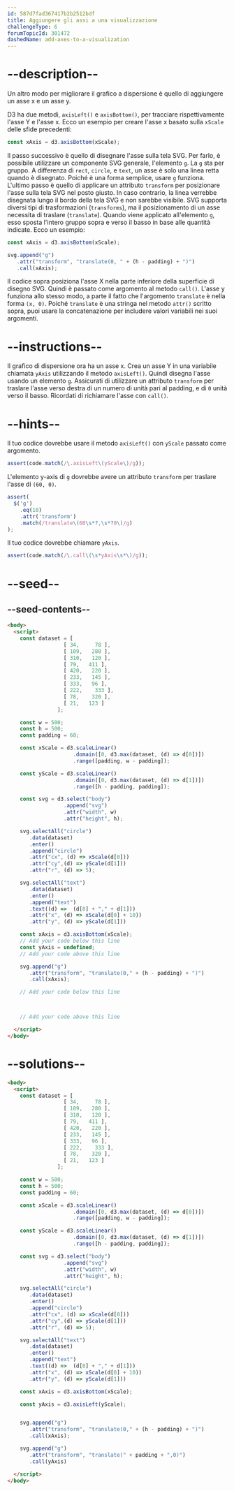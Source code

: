 ```yaml
---
id: 587d7fad367417b2b2512bdf
title: Aggiungere gli assi a una visualizzazione
challengeType: 6
forumTopicId: 301472
dashedName: add-axes-to-a-visualization
---
```


# --description--

Un altro modo per migliorare il grafico a dispersione è quello di aggiungere un asse x e un asse y.

D3 ha due metodi, `axisLeft()` e `axisBottom()`, per tracciare rispettivamente l'asse Y e l'asse x. Ecco un esempio per creare l'asse x basato sulla `xScale` delle sfide precedenti:

```js
const xAxis = d3.axisBottom(xScale);
```

Il passo successivo è quello di disegnare l'asse sulla tela SVG. Per farlo, è possibile utilizzare un componente SVG generale, l'elemento `g`. La `g` sta per gruppo. A differenza di `rect`, `circle`, e `text`, un asse è solo una linea retta quando è disegnato. Poiché è una forma semplice, usare `g` funziona. L'ultimo passo è quello di applicare un attributo `transform` per posizionare l'asse sulla tela SVG nel posto giusto. In caso contrario, la linea verrebbe disegnata lungo il bordo della tela SVG e non sarebbe visibile. SVG supporta diversi tipi di trasformazioni (`transforms`), ma il posizionamento di un asse necessita di traslare (`translate`). Quando viene applicato all'elemento `g`, esso sposta l'intero gruppo sopra e verso il basso in base alle quantità indicate. Ecco un esempio:

```js
const xAxis = d3.axisBottom(xScale);

svg.append("g")
   .attr("transform", "translate(0, " + (h - padding) + ")")
   .call(xAxis);
```

Il codice sopra posiziona l'asse X nella parte inferiore della superficie di disegno SVG. Quindi è passato come argomento al metodo `call()`. L'asse y funziona allo stesso modo, a parte il fatto che l'argomento `translate` è nella forma `(x, 0)`. Poiché `translate` è una stringa nel metodo `attr()` scritto sopra, puoi usare la concatenazione per includere valori variabili nei suoi argomenti.

# --instructions--

Il grafico di dispersione ora ha un asse x. Crea un asse Y in una variabile chiamata `yAxis` utilizzando il metodo `axisLeft()`. Quindi disegna l'asse usando un elemento `g`. Assicurati di utilizzare un attributo `transform` per traslare l'asse verso destra di un numero di unità pari al padding, e di `0` unità verso il basso. Ricordati di richiamare l'asse con `call()`.

# --hints--

Il tuo codice dovrebbe usare il metodo `axisLeft()` con `yScale` passato come argomento.

```js
assert(code.match(/\.axisLeft\(yScale\)/g));
```

L'elemento y-axis di `g` dovrebbe avere un attributo `transform` per traslare l'asse di `(60, 0)`.

```js
assert(
  $('g')
    .eq(10)
    .attr('transform')
    .match(/translate\(60\s*?,\s*?0\)/g)
);
```

Il tuo codice dovrebbe chiamare `yAxis`.

```js
assert(code.match(/\.call\(\s*yAxis\s*\)/g));
```

# --seed--

## --seed-contents--

```html
<body>
  <script>
    const dataset = [
                  [ 34,     78 ],
                  [ 109,   280 ],
                  [ 310,   120 ],
                  [ 79,   411 ],
                  [ 420,   220 ],
                  [ 233,   145 ],
                  [ 333,   96 ],
                  [ 222,    333 ],
                  [ 78,    320 ],
                  [ 21,   123 ]
                ];

    const w = 500;
    const h = 500;
    const padding = 60;

    const xScale = d3.scaleLinear()
                     .domain([0, d3.max(dataset, (d) => d[0])])
                     .range([padding, w - padding]);

    const yScale = d3.scaleLinear()
                     .domain([0, d3.max(dataset, (d) => d[1])])
                     .range([h - padding, padding]);

    const svg = d3.select("body")
                  .append("svg")
                  .attr("width", w)
                  .attr("height", h);

    svg.selectAll("circle")
       .data(dataset)
       .enter()
       .append("circle")
       .attr("cx", (d) => xScale(d[0]))
       .attr("cy",(d) => yScale(d[1]))
       .attr("r", (d) => 5);

    svg.selectAll("text")
       .data(dataset)
       .enter()
       .append("text")
       .text((d) =>  (d[0] + "," + d[1]))
       .attr("x", (d) => xScale(d[0] + 10))
       .attr("y", (d) => yScale(d[1]))

    const xAxis = d3.axisBottom(xScale);
    // Add your code below this line
    const yAxis = undefined;
    // Add your code above this line

    svg.append("g")
       .attr("transform", "translate(0," + (h - padding) + ")")
       .call(xAxis);

    // Add your code below this line



    // Add your code above this line

  </script>
</body>
```

# --solutions--

```html
<body>
  <script>
    const dataset = [
                  [ 34,     78 ],
                  [ 109,   280 ],
                  [ 310,   120 ],
                  [ 79,   411 ],
                  [ 420,   220 ],
                  [ 233,   145 ],
                  [ 333,   96 ],
                  [ 222,    333 ],
                  [ 78,    320 ],
                  [ 21,   123 ]
                ];

    const w = 500;
    const h = 500;
    const padding = 60;

    const xScale = d3.scaleLinear()
                     .domain([0, d3.max(dataset, (d) => d[0])])
                     .range([padding, w - padding]);

    const yScale = d3.scaleLinear()
                     .domain([0, d3.max(dataset, (d) => d[1])])
                     .range([h - padding, padding]);

    const svg = d3.select("body")
                  .append("svg")
                  .attr("width", w)
                  .attr("height", h);

    svg.selectAll("circle")
       .data(dataset)
       .enter()
       .append("circle")
       .attr("cx", (d) => xScale(d[0]))
       .attr("cy",(d) => yScale(d[1]))
       .attr("r", (d) => 5);

    svg.selectAll("text")
       .data(dataset)
       .enter()
       .append("text")
       .text((d) =>  (d[0] + "," + d[1]))
       .attr("x", (d) => xScale(d[0] + 10))
       .attr("y", (d) => yScale(d[1]))

    const xAxis = d3.axisBottom(xScale);

    const yAxis = d3.axisLeft(yScale);


    svg.append("g")
       .attr("transform", "translate(0," + (h - padding) + ")")
       .call(xAxis);

    svg.append("g")
       .attr("transform", "translate(" + padding + ",0)")
       .call(yAxis)

  </script>
</body>
```

